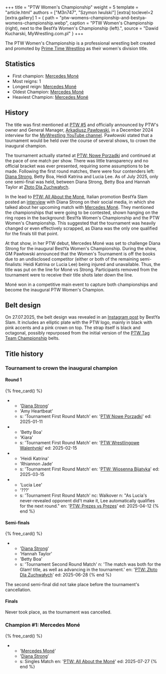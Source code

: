 +++
title = "PTW Women's Championship"
weight = 5
template = "article.html"
authors = ["M3n747", "Szymon Iwulski"]
[extra]
toclevel=2
[extra.gallery]
1 = { path = "ptw-womens-championship-and-bestya-womens-championship.webp", caption = "PTW Women's Championship (right), next to the BestYa Women's Championship (left).", source = "Dawid Kucharski, MyWrestling.com.pl" }
+++

The PTW Women's Championship is a professional wrestling belt created and promoted by [Prime Time Wrestling](@/o/ptw.md) as their women's division title.

<!-- more -->

## Statistics

* First champion: [Mercedes Moné](@/w/mercedes-mone.md)
* Most reigns: 1
* Longest reign: [Mercedes Moné](@/w/mercedes-mone.md)
* Oldest Champion: [Mercedes Moné](@/w/mercedes-mone.md)
* Heaviest Champion: [Mercedes Moné](@/w/mercedes-mone.md)

## History

The title was first mentioned at [PTW #5](@/e/ptw/2024-02-03-ptw-5-gold-rush.md) and officially announced by PTW's owner and General Manager, [Arkadiusz Pawłowski](@/w/pan-pawlowski.md), in a December 2024 interview for the [MyWrestling YouTube channel][pawłowski-my-wrestling-live]. Pawłowski stated that a tournament would be held over the course of several shows, to crown the inaugural champion.

The tournament actually started at [PTW: Nowe Porządki](@/e/ptw/2025-01-11-ptw-nowe-porzadki.md) and continued at the pace of one match per show. There was little transparency and no official bracket was ever presented, requiring some assumptions to be made.
Following the first round matches, there were four contenders left: [Diana Strong](@/w/diana-strong.md), Betty Boa, Heidi Katrina and Lucia Lee. As of July 2025, only one semi-final was held, between Diana Strong, Betty Boa and Hannah Taylor at [Złoto Dla Zuchwałych](@/e/ptw/2025-06-28-ptw-zloto-dla-zuchwalych.md).

In the lead to [PTW: All About the Moné](@/e/ptw/2025-07-27-ptw-all-about-the-mone.md), Italian promotion BestYa Slam posted an [interview][pasy-ziemi-wloskiej-i-wolski] with Diana Strong on their social media, in which she talked about her upcoming match with [Mercedes Moné](@/w/mercedes-mone.md).
They mentioned the championships that were going to be contested, shown hanging on the ring ropes in the background: BestYa Women's Championship and the PTW Women's Championship. This suggested that the tournament was heavily changed or even effectively scrapped, as Diana was the only one qualified for the finals till that point.

At that show, in her PTW debut, Mercedes Moné was set to challenge Diana Strong for the inaugural BestYa Women's Championship.
During the show, GM Pawłowski announced that the Women's Tournament is off the books due to an undisclosed competitor (either or both of the remaining semi-finalists: Heidi Katrina or Lucia Lee) being injured and unavailable.
Thus, the title was put on the line for Moné vs Strong. Participants removed from the tournament were to receive their title shots later down the line.

Moné won in a competitive main event to capture both championships and become the inaugural PTW Women's Champion.

## Belt design

On 27.07.2025, the belt design was revealed in an [Instagram post][pas-kobiet] by BestYa Slam. It includes an elliptic plate with the PTW logo, mainly in black with pink accents and a pink crown on top. The strap itself is black and octagonal, possibly repurposed from the initial version of the [PTW Tag Team Championship](@/c/ptw-tag-team-championship.md) belts.

## Title history

### Tournament to crown the inaugural champion

#### Round 1

{% free_card() %}
- - '[Diana Strong](@/w/diana-strong.md)'
  - 'Amy Heartbeat'
  - s: 'Tournament First Round Match'
    en: '[PTW Nowe Porządki](@/e/ptw/2025-01-11-ptw-nowe-porzadki.md)'
    ed: 2025-01-11
- - 'Betty Boa'
  - 'Kiara'
  - s: 'Tournament First Round Match'
    en: '[PTW Wrestlingowe Walentynki](@/e/ptw/2025-02-15-ptw-wrestlingowe-walentynki.md)'
    ed: 2025-02-15
- - 'Heidi Katrina'
  - 'Rhiannon Jade'
  - s: 'Tournament First Round Match'
    en: '[PTW: Wiosenna Bijatyka](@/e/ptw/2025-03-15-ptw-wiosenna-bijatyka.md)'
    ed: 2025-03-15
- - 'Lucia Lee'
  - '???'
  - s: 'Tournament First Round Match'
    nc: Walkover
    n: "As Lucia's never-revealed opponent did't make it, Lee automatically qualifies for the next round."
    en: '[PTW: Prezes vs Prezes](@/e/ptw/2025-04-12-ptw-prezes-vs-prezes.md)'
    ed: 2025-04-12
{% end %}

#### Semi-finals

{% free_card() %}
- - '[Diana Strong](@/w/diana-strong.md)'
  - 'Hannah Taylor'
  - 'Betty Boa'
  - s: 'Tournament Second Round Match'
    n: 'The match was both for the Glam! title, as well as advancing in the tournament.'
    en: '[PTW: Złoto Dla Zuchwałych](@/e/ptw/2025-06-28-ptw-zloto-dla-zuchwalych.md)'
    ed: 2025-06-28
{% end %}

The second semi-final did not take place before the tournament's cancellation.

#### Finals

Never took place, as the tournament was cancelled.

### Champion #1: Mercedes Moné

{% free_card() %}
- - '[Mercedes Moné](@/w/mercedes-mone.md)'
  - '[Diana Strong](@/w/diana-strong.md)'
  - s: Singles Match
    en: '[PTW: All About the Moné](@/e/ptw/2025-07-27-ptw-all-about-the-mone.md)'
    ed: 2025-07-27
{% end %}

[pawłowski-my-wrestling-live]: https://www.youtube.com/watch?v=D4kwKCFbY9c
[pas-kobiet]: https://www.instagram.com/p/DMm8yPStGKb/
[pasy-ziemi-wloskiej-i-wolski]: https://www.instagram.com/p/DMm1vhntZQn/
